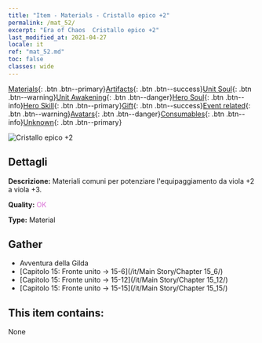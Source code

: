 ```yaml
---
title: "Item - Materials - Cristallo epico +2"
permalink: /mat_52/
excerpt: "Era of Chaos  Cristallo epico +2"
last_modified_at: 2021-04-27
locale: it
ref: "mat_52.md"
toc: false
classes: wide
---
```

 [Materials](/ItemsIT/){: .btn .btn--primary}[Artifacts](/ItemsIT/Artifacts/){: .btn .btn--success}[Unit Soul](/ItemsIT/UnitSoul/){: .btn .btn--warning}[Unit Awakening](/ItemsIT/UnitAwakening/){: .btn .btn--danger}[Hero Soul](/ItemsIT/HeroSoul/){: .btn .btn--info}[Hero Skill](/ItemsIT/HeroSkill/){: .btn .btn--primary}[Gift](/ItemsIT/Gift/){: .btn .btn--success}[Event related](/ItemsIT/Events/){: .btn .btn--warning}[Avatars](/ItemsIT/Avatars/){: .btn .btn--danger}[Consumables](/ItemsIT/Consumables/){: .btn .btn--info}[Unknown](/ItemsIT/Unknown/){: .btn .btn--primary}

 ![Cristallo epico +2](/images/t/i_cailiao_shuijing2.png)

## Dettagli
 **Descrizione:** Materiali comuni per potenziare l'equipaggiamento da viola +2 a viola +3.

 **Quality:** <span style="color: #DA70D6">OK</span>

 **Type:** Material

## Gather

*    Avventura della Gilda 
*    [Capitolo 15: Fronte unito -> 15-6](/it/Main Story/Chapter 15_6/) 
*    [Capitolo 15: Fronte unito -> 15-12](/it/Main Story/Chapter 15_12/) 
*    [Capitolo 15: Fronte unito -> 15-15](/it/Main Story/Chapter 15_15/) 

## This item contains:

  None

